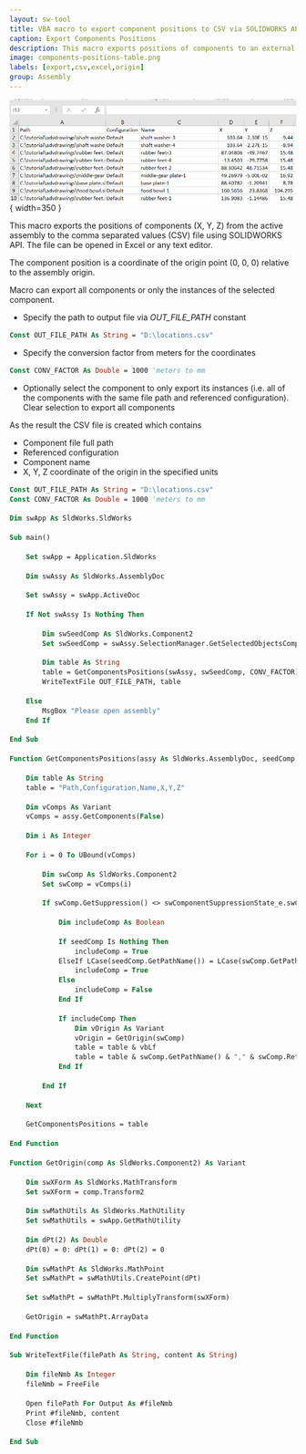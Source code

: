```yaml
---
layout: sw-tool
title: VBA macro to export component positions to CSV via SOLIDWORKS API
caption: Export Components Positions
description: This macro exports positions of components to an external CSV text file using SOLIDWORKS API
image: components-positions-table.png
labels: [export,csv,excel,origin]
group: Assembly
---
```

![Exported positions of components in Excel](components-positions-table.png){ width=350 }

This macro exports the positions of components (X, Y, Z) from the active assembly to the comma separated values (CSV) file using SOLIDWORKS API. The file can be opened in Excel or any text editor.

The component position is a coordinate of the origin point (0, 0, 0) relative to the assembly origin.

Macro can export all components or only the instances of the selected component.

* Specify the path to output file via *OUT_FILE_PATH* constant

~~~ vb
Const OUT_FILE_PATH As String = "D:\locations.csv"
~~~

* Specify the conversion factor from meters for the coordinates

~~~ vb
Const CONV_FACTOR As Double = 1000 'meters to mm
~~~
* Optionally select the component to only export its instances (i.e. all of the components with the same file path and referenced configuration). Clear selection to export all components

As the result the CSV file is created which contains

* Component file full path
* Referenced configuration
* Component name
* X, Y, Z coordinate of the origin in the specified units

~~~ vb
Const OUT_FILE_PATH As String = "D:\locations.csv"
Const CONV_FACTOR As Double = 1000 'meters to mm

Dim swApp As SldWorks.SldWorks

Sub main()

    Set swApp = Application.SldWorks
    
    Dim swAssy As SldWorks.AssemblyDoc
    
    Set swAssy = swApp.ActiveDoc
    
    If Not swAssy Is Nothing Then
        
        Dim swSeedComp As SldWorks.Component2
        Set swSeedComp = swAssy.SelectionManager.GetSelectedObjectsComponent4(1, -1)
        
        Dim table As String
        table = GetComponentsPositions(swAssy, swSeedComp, CONV_FACTOR)
        WriteTextFile OUT_FILE_PATH, table
        
    Else
        MsgBox "Please open assembly"
    End If
    
End Sub

Function GetComponentsPositions(assy As SldWorks.AssemblyDoc, seedComp As SldWorks.Component2, convFactor As Double) As String
    
    Dim table As String
    table = "Path,Configuration,Name,X,Y,Z"
    
    Dim vComps As Variant
    vComps = assy.GetComponents(False)
    
    Dim i As Integer
    
    For i = 0 To UBound(vComps)
        
        Dim swComp As SldWorks.Component2
        Set swComp = vComps(i)
        
        If swComp.GetSuppression() <> swComponentSuppressionState_e.swComponentSuppressed Then
            
            Dim includeComp As Boolean
            
            If seedComp Is Nothing Then
                includeComp = True
            ElseIf LCase(seedComp.GetPathName()) = LCase(swComp.GetPathName()) And LCase(seedComp.ReferencedConfiguration) = LCase(swComp.ReferencedConfiguration) Then
                includeComp = True
            Else
                includeComp = False
            End If
            
            If includeComp Then
                Dim vOrigin As Variant
                vOrigin = GetOrigin(swComp)
                table = table & vbLf
                table = table & swComp.GetPathName() & "," & swComp.ReferencedConfiguration & "," & swComp.Name2 & "," & vOrigin(0) * convFactor & "," & vOrigin(1) * convFactor & "," & vOrigin(2) * convFactor
            End If
            
        End If
        
    Next
    
    GetComponentsPositions = table
    
End Function

Function GetOrigin(comp As SldWorks.Component2) As Variant
    
    Dim swXForm As SldWorks.MathTransform
    Set swXForm = comp.Transform2
    
    Dim swMathUtils As SldWorks.MathUtility
    Set swMathUtils = swApp.GetMathUtility
    
    Dim dPt(2) As Double
    dPt(0) = 0: dPt(1) = 0: dPt(2) = 0
    
    Dim swMathPt As SldWorks.MathPoint
    Set swMathPt = swMathUtils.CreatePoint(dPt)
    
    Set swMathPt = swMathPt.MultiplyTransform(swXForm)
    
    GetOrigin = swMathPt.ArrayData
    
End Function

Sub WriteTextFile(filePath As String, content As String)
    
    Dim fileNmb As Integer
    fileNmb = FreeFile
    
    Open filePath For Output As #fileNmb
    Print #fileNmb, content
    Close #fileNmb
    
End Sub
~~~


